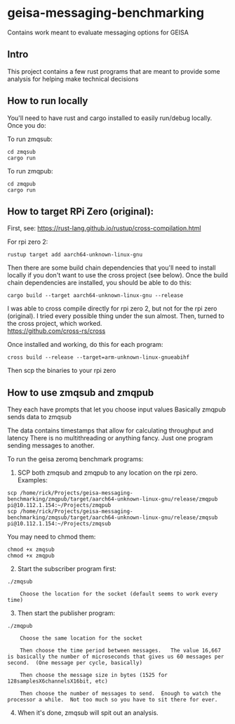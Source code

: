 # geisa-messaging-benchmarking
Contains work meant to evaluate messaging options for GEISA

## Intro

This project contains a few rust programs that are meant to provide some analysis for helping make technical decisions


## How to run locally
You'll need to have rust and cargo installed to easily run/debug locally.  Once you do:

To run zmqsub:
```
cd zmqsub
cargo run
```

To run zmqpub:
```
cd zmqpub
cargo run
```

## How to target RPi Zero (original):
First, see:
https://rust-lang.github.io/rustup/cross-compilation.html


For rpi zero 2:
```
rustup target add aarch64-unknown-linux-gnu
```

Then there are some build chain dependencies that you'll need to install locally if you don't want to use the cross project (see below).  Once the build chain dependencies are installed, you should be able to do this:

```
cargo build --target aarch64-unknown-linux-gnu --release
```


I was able to cross compile directly for rpi zero 2, but not for the rpi zero (original).   I tried every possible thing under the sun almost.   Then, turned to the cross project, which worked.  
https://github.com/cross-rs/cross

Once installed and working, do this for each program:
```
cross build --release --target=arm-unknown-linux-gnueabihf
```

Then scp the binaries to your rpi zero


## How to use zmqsub and zmqpub

They each have prompts that let you choose input values
Basically zmqpub sends data to zmqsub

The data contains timestamps that allow for calculating throughput and latency
There is no multithreading or anything fancy.   Just one program sending messages to another.

To run the geisa zeromq benchmark programs:

1. SCP both zmqsub and zmqpub to any location on the rpi zero.  Examples:

```
scp /home/rick/Projects/geisa-messaging-benchmarking/zmqpub/target/aarch64-unknown-linux-gnu/release/zmqpub pi@10.112.1.154:~/Projects/zmqpub
scp /home/rick/Projects/geisa-messaging-benchmarking/zmqsub/target/aarch64-unknown-linux-gnu/release/zmqsub pi@10.112.1.154:~/Projects/zmqsub
```

You may need to chmod them:
```
chmod +x zmqsub
chmod +x zmqpub
```

2. Start the subscriber program first:
```
./zmqsub
```

        Choose the location for the socket (default seems to work every time)


3. Then start the publisher program:
```
./zmqpub
```

        Choose the same location for the socket

        Then choose the time period between messages.   The value 16,667 is basically the number of microseconds that gives us 60 messages per second.  (One message per cycle, basically)

        Then choose the message size in bytes (1525 for 128samplesX6channelsX16bit, etc)

        Then choose the number of messages to send.  Enough to watch the processor a while.  Not too much so you have to sit there for ever.


4. When it's done, zmqsub will spit out an analysis.